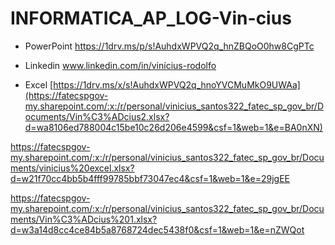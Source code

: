 # INFORMATICA_AP_LOG-Vin-cius

* PowerPoint
https://1drv.ms/p/s!AuhdxWPVQ2q_hnZBQoO0hw8CgPTc

* Linkedin 
www.linkedin.com/in/vinícius-rodolfo

* Excel
[https://1drv.ms/x/s!AuhdxWPVQ2q_hnoYVCMuMkO9UWAa](https://fatecspgov-my.sharepoint.com/:x:/r/personal/vinicius_santos322_fatec_sp_gov_br/Documents/Vin%C3%ADcius2.xlsx?d=wa8106ed788004c15be10c26d206e4599&csf=1&web=1&e=BA0nXN)

https://fatecspgov-my.sharepoint.com/:x:/r/personal/vinicius_santos322_fatec_sp_gov_br/Documents/vinicius%20excel.xlsx?d=w21f70cc4bb5b4fff99785bbf73047ec4&csf=1&web=1&e=29jgEE

https://fatecspgov-my.sharepoint.com/:x:/r/personal/vinicius_santos322_fatec_sp_gov_br/Documents/Vin%C3%ADcius%201.xlsx?d=w3a14d8cc4ce84b5a8768724dec5438f0&csf=1&web=1&e=nZWQot
